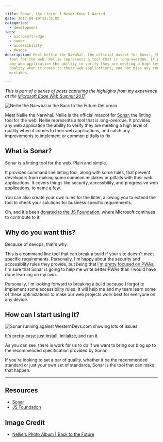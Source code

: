 ```yaml
---

title: Sonar, the Linter I Never Knew I Wanted
date: 2017-09-19T12:35:00
categories:
  - development
tags:
  - microsoft-edge
  - sonar
  - accessibility
  - devops
description: Meet Nellie the Narwhal, the official mascot for Sonar, the linting
  tool for the web. Nellie represents a tool that is long-overdue. It provides
  any web application the ability to verify they are meeting a high level of
  quality when it comes to their web applications, and not miss any common
  mistakes.

---
```


[1]: https://summit.microsoftedge.com/
[2]: https://davidwesst.blob.core.windows.net/blog/websummit-sonar/sonar-bttf.png
[3]: https://sonarwhal.com/
[4]: http://www.westerndevs.com/web/websummit-pwa/
[5]: https://davidwesst.blob.core.windows.net/blog/websummit-sonar/sonar-in-action.gif

_This is part of a series of posts capturing the highlights from my experience at the [Microsoft Edge Web Summit 2017][1]_

![Nellie the Narwhal in the Back to the Future DeLorean][2]

Meet Nellie the Narwhal. Nellie is the official mascot for [Sonar][3], the linting tool for the web. Nellie represents a tool that is long-overdue. It provides any web application the ability to verify they are meeting a high level of quality when it comes to their web applications, and catch any improvements to implement or common pitfalls to fix.

## What is Sonar?
Sonar is a linting tool for the web. Plain and simple.

It provides command line linting tool, along with some rules, that prevent developers from making some common mistakes or pitfalls with their web applications. It covers things like security, accessbility, and progressive web applications, to name a few.

You can also create your own rules for the linter, allowing you to extend the tool to check your solutions for business specific requirements.

Oh, and it's been [donated to the JS Foundation](https://js.foundation/announcements/2017/06/22/sonar-js-foundation-welcomes-newest-project), where Microsoft continues to contribute to it.

## Why do you want this?
Because of devops, that's why.

This is a command line tool that can break a build if your site doesn't meet specific requirements. Personally, I'm happy about the security and accessiblity rules they provide, but being that [I'm pretty focused on PWAs][4], I'm sure that Sonar is going to help me write better PWAs than I would have done learning on my own.

Personally, I'm looking forward to breaking a build because I forgot to implement some accessibility rules. It will help me and my team learn some of these optimizations to make our web projects work best for everyone on any device.

## How can I start using it?
![Sonar running against WesternDevs.com showing lots of issues][5]

It's pretty easy: just install, initialize, and run it.

As you can see, there is work for us to do if we want to bring our blog up to the recommended specification provided by Sonar. 

If you're looking to set a bar of quality, whether it be the recommended standard or just your own set of standards, Sonar is the tool that can make that happen.

---

## Resources
* [Sonar](https://sonarwhal.com/)
* [JS Foundation](https://js.foundation/)

## Image Credit
* [Nellie's Photo Album | Back to the Future](https://github.com/sonarwhal/nellie)